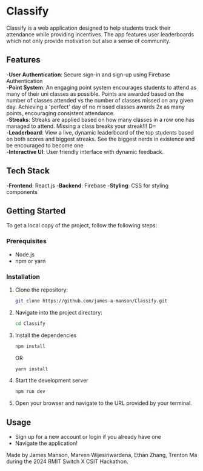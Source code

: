 # Classify

Classify is a web application designed to help students track their attendance while providing incentives. The app features user leaderboards which not only provide motivation but also a sense of community.

## Features

-**User Authentication**: Secure sign-in and sign-up using Firebase Authentication
<br>-**Point System**: An engaging point system encourages students to attend as many of their uni classes as possible. Points are awarded based on the number of classes attended vs the number of classes missed on any given day. Achieving a 'perfect' day of no missed classes awards 2x as many points, encouraging consistent attendance.
<br>-**Streaks**: Streaks are applied based on how many classes in a row one has managed to attend. Missing a class breaks your streak!!! D=
<br>-**Leaderboard**: View a live, dynamic leaderboard of the top students based on both scores and biggest streaks. See the biggest nerds in existence and be encouraged to become one 
<br>-**Interactive UI**: User friendly interface with dynamic feedback.

## Tech Stack

-**Frontend**: React.js
-**Backend**: Firebase
-**Styling**: CSS for styling components

## Getting Started

To get a local copy of the project, follow the following steps:

### Prerequisites

- Node.js
- npm or yarn

### Installation

1. Clone the repository:
   ```bash
   git clone https://github.com/james-a-manson/Classify.git
   ```
2. Navigate into the project directory:
   ```bash
   cd Classify
   ```
3. Install the dependencies
   ```bash
   npm install
   ```
   OR
   ```bash
   yarn install
   ```
4. Start the development server
   ```bash
   npm run dev
   ```
5. Open your browser and navigate to the URL provided by your terminal.

## Usage

- Sign up for a new account or login if you already have one
- Navigate the application!

Made by James Manson, Marven Wijesiriwardena, Ethan Zhang, Trenton Ma during the 2024 RMIT Switch X CSIT Hackathon.
